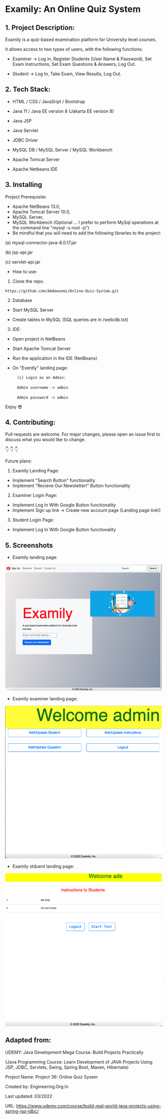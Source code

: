 # Examily: An Online Quiz System 


## 1. Project Description:

Examily is a quiz-based examination platform for University level courses.

It allows access to two types of users, with the following functions:

- Examiner -> Log in, Register Students (User Name & Password), Set Exam Instructions, Set Exam Questions & Answers, Log Out.
    
- Student -> Log In, Take Exam, View Results, Log Out.


## 2. Tech Stack:

- HTML / CSS / JavaSript / Bootstrap

- Java 11 / Java EE version 8 (Jakarta EE version 8)

- Java JSP

- Java Servlet

- JDBC Driver

- MySQL DB / MySQL Server / MySQL Workbench

- Apache Tomcat Server

- Apache Netbeans IDE


## 3. Installing

Project Prerequisite: 
- Apache NetBeans 13.0, 
- Apache Tomcat Server 10.0, 
- MySQL Server, 
- MySQL Workbench (Optional ... I prefer to perform MySql operations at the command line "mysql -u root -p")
- Be mindful that you will need to add the following libraries to the project:

(a) mysql-connector-java-8.0.17.jar

(b) jsp-api.jar

(c) servlet-api.jar

- How to use:

1. Clone the repo.

```
https://github.com/AAdewunmi/Online-Quiz-System.git
```

2. Database

- Start MySQL Server

- Create tables in MySQL (SQL queries are in /web/db.txt)

3. IDE:

- Open project in NetBeans

- Start Apache Tomcat Server

- Run the application in the IDE (NetBeans)

- On "Evently" landing page:

        (i) Login as an Admin:
        
        Admin username -> admin
        
        Admin password -> admin
        
Enjoy 😎
        
## 4. Contributing:

Pull requests are welcome. For major changes, please open an issue first to discuss what you would like to change.

👇 👇 👇

Future plans:

1. Examily Landing Page: 
- Implement "Search Button" functionality 
- Implement "Recieve Our Newsletter!" Button functionality
2. Examiner Login Page:
- Implement Log In With Google Button functionality
- Implement Sign up link -> Create new account page (Landing page link!)
3. Student Login Page:
- Implement Log In With Google Button functionality


## 5. Screenshots

- Examily landing page:

![Image description](web/landing3.png)

- Examily examiner landing page:

![Image description](web/admin.png)

- Examily stduent landing page:

![Image description](web/student.png)


## Adapted from:

UDEMY: Java Development Mega Course: Build Projects Practically

(Java Programming Course: Learn Development of JAVA Projects Using JSP, JDBC, Servlets, Swing, Spring Boot, Maven, Hibernate)

Project Name: Project 36: Online Quiz Sysem

Created by: Engineering.Org.In

Last updated: 03/2022

URL: https://www.udemy.com/course/build-real-world-java-projects-using-spring-jsp-jdbc/

